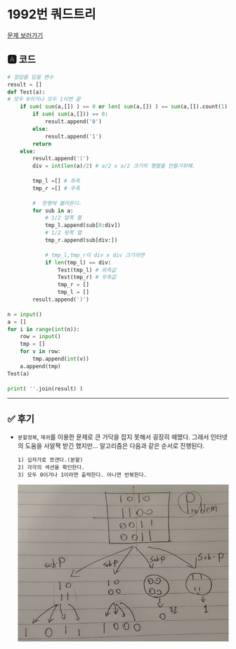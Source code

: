 # 1992번 쿼드트리
[문제 보러가기](https://www.acmicpc.net/problem/1992)

## 🅰 코드

```python
# 정답을 담을 변수
result = []
def Test(a):
# 모두 0이거나 모두 1이면 끝
    if sum( sum(a,[]) ) == 0 or len( sum(a,[]) ) == sum(a,[]).count(1):
        if sum( sum(a,[])) == 0:
            result.append('0')
        else:
            result.append('1')
        return
    else:
        result.append('(')
        div = int(len(a)/2) # a/2 x a/2 크기의 행렬을 만들기위해.

        tmp_l =[] # 좌측
        tmp_r =[] # 우측

        #  한행씩 불러온다.
        for sub in a:
            # 1/2 앞쪽 열
            tmp_l.append(sub[0:div])
            # 1/2 뒷쪽 열
            tmp_r.append(sub[div:])

            # tmp_l,tmp_r이 div x div 크기라면
            if len(tmp_l) == div:
                Test(tmp_l) # 좌측값
                Test(tmp_r) # 우측값
                tmp_r = []
                tmp_l = []
        result.append(')')

n = input()
a = []
for i in range(int(n)):
    row = input()
    tmp = []
    for v in row:
        tmp.append(int(v))
    a.append(tmp)
Test(a)

print( ''.join(result) )


```

---


## ✅ 후기
* `분할정복`, `재귀`를 이용한 문제로 큰 가닥을 잡지 못해서 굉장히 헤맸다. 그래서 인터넷의 도움을 사알짝 받긴 했지만... 알고리즘은 다음과 같은 순서로 진행된다.

  ```markdown
  1) 십자가로 쪼갠다.(분할)
  2) 각각의 섹션을 확인한다.
  3) 모두 0이거나 1이라면 출력한다. 아니면 반복한다.
  ```

  ![](README.assets/2.PNG)